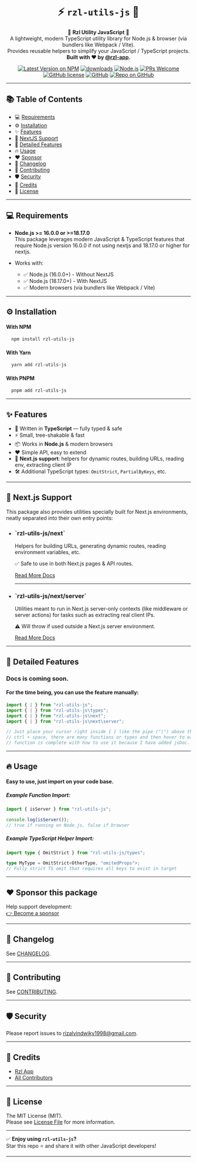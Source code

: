 <div align="center">
  <h1><strong>⚡️ <code>rzl-utils-js</code> 🚀</strong></h1>
</div>

<p align="center">
🚀 <strong>Rzl Utility JavaScript</strong> 🚀<br/>
A lightweight, modern TypeScript utility library for Node.js & browser (via bundlers like Webpack / Vite).<br/>
Provides reusable helpers to simplify your JavaScript / TypeScript projects.<br/>
<strong>Built with ❤️ by <a href="https://github.com/rzl-app">@rzl-app</a>.</strong>
</p>

<div align="center">

[![Latest Version on NPM](https://img.shields.io/npm/v/rzl-utils-js?color=blue&style=flat-rounded)](https://npmjs.com/package/rzl-utils-js)
[![downloads](https://img.shields.io/npm/dt/rzl-utils-js?style=flat-rounded)](https://npmjs.com/package/rzl-utils-js)
[![Node.js](https://img.shields.io/badge/node-%3E%3D16.0.0%20%7C%20%3E%3D18.17.0-blue.svg?logo=node.js&style=flat-square)](https://nodejs.org/en/)
[![PRs Welcome](https://img.shields.io/badge/PRs-welcome-brightgreen.svg)](https://github.com/rzl-app/rzl-utils-js/blob/main/CONTRIBUTING.md)
[![GitHub license](https://img.shields.io/badge/license-MIT-blue.svg)](https://github.com/rzl-app/rzl-utils-js/blob/main/LICENSE.md)
[![GitHub](https://img.shields.io/badge/GitHub-rzl--app%2Frzl--utils--js-181717?logo=github)](https://github.com/rzl-app/rzl-utils-js)
[![Repo on GitHub](https://img.shields.io/badge/Repo-on%20GitHub-181717?logo=github&style=flat-rounded)](https://github.com/rzl-app)

</div>

---
 
<h2 id="table-of-contents">📚 Table of Contents</h2>

- 💻 [Requirements](#requirements)
- ⚙️ [Installation](#installation)
- ✨ [Features](#features)
- 🧬 [NextJS Support](#nextjs-support)
- 💎 [Detailed Features](#detailed-features)
- 🔥 [Usage](#usage)
- ❤️ [Sponsor](#sponsor-this-package)
- 📜 [Changelog](#changelog)
- 🤝 [Contributing](#contributing)
- 🛡 [Security](#security)
- 🙌 [Credits](#credits)
- 📄 [License](#license)

---

<h2 id="requirements">💻 Requirements</h2>

- **Node.js >= 16.0.0 or >=18.17.0**  
  This package leverages modern JavaScript & TypeScript features that require Node.js version 16.0.0 if not using nextjs and 18.17.0 or higher for nextjs.

- Works with:
  - ✅ Node.js (16.0.0+) - Without NextJS
  - ✅ Node.js (18.17.0+) - With NextJS
  - ✅ Modern browsers (via bundlers like Webpack / Vite)

---

<h2 id="installation">⚙️ Installation</h2>

#### With NPM

```bash
  npm install rzl-utils-js
```

#### With Yarn

```bash
  yarn add rzl-utils-js
```

#### With PNPM

```bash
  pnpm add rzl-utils-js
```

---

<h2 id="features">✨ Features</h2>

- 🚀 Written in **TypeScript** — fully typed & safe
- ⚡ Small, tree-shakable & fast
- 📦 Works in **Node.js** & modern browsers
- ❤️ Simple API, easy to extend
- 🧬 **Next.js support**: helpers for dynamic routes, building URLs, reading env, extracting client IP
- 🛠 Additional TypeScript types: `OmitStrict`, `PartialByKeys`, etc.

---

<h2 id="nextjs-support">🧬 Next.js Support</h2>

This package also provides utilities specially built for Next.js environments, neatly separated into their own entry points:

- <h3 id="nextjs-support--globals">`rzl-utils-js/next`</h3>  
  Helpers for building URLs, generating dynamic routes, reading environment variables, etc.   

  ✅ Safe to use in both Next.js pages & API routes.

  [Read More Docs](/docs/next-js/global.md#docs-sub-main--title)

  ***

- <h3 id="nextjs-support--server-only">`rzl-utils-js/next/server`</h3>   
  Utilities meant to run in Next.js server-only contexts (like middleware or server actions) for tasks such as extracting real client IPs.  
  
  ⚠️ Will throw if used outside a Next.js server environment.

  [Read More Docs](/docs/next-js/server-only.md#docs-sub-main--title)

---

<h2 id="detailed-features">💎 Detailed Features</h2>

  ### Docs is coming soon.
  #### For the time being, you can use the feature manually: 
  ```ts
  import { | } from "rzl-utils-js";
  import { | } from "rzl-utils-js\types";
  import { | } from "rzl-utils-js\next";
  import { | } from "rzl-utils-js\next\server";

  // Just place your cursor right inside { } like the pipe ("|") above then
  // ctrl + space, there are many functions or types and then hover to each
  // function is complete with how to use it because I have added jsDoc.
  ```

  <!-- - <h4 id="detailed-features--assertions">
      Assertions - 
      <a href="/docs/detailed-features/assertions.md#docs-sub-main--title">
        Read More Docs.
      </a> 
    </h4> 
  
  - <h4 id="detailed-features--checkers">
      Checkers - 
      <a href="/docs/detailed-features/checkers.md#docs-sub-main--title">
        Read More Docs.
      </a> 
    </h4> 

  - <h4 id="detailed-features--conversions">
      Conversions -
      <a href="/docs/detailed-features/conversions/index.md#conversions-lists">
        Read More Docs.
      </a> 
    </h4>
       -->
---

<h2 id="usage">🔥 Usage</h2>

#### Easy to use, just import on your code base.

##### Example Function Import:

```ts
import { isServer } from "rzl-utils-js";

console.log(isServer());
// true if running on Node.js, false if browser
```

##### Example TypeScript Helper Import:

```ts
import type { OmitStrict } from "rzl-utils-js/types";

type MyType = OmitStrict<OtherType, "omitedProps">;
// Fully strict TS omit that requires all keys to exist in target
```

---

<h2 id="sponsor-this-package">❤️ Sponsor this package</h2>

Help support development:  
[👉 Become a sponsor](https://github.com/sponsors/rzl-app)

---

<h2 id="changelog">📝 Changelog</h2>

See [CHANGELOG](CHANGELOG.md).

---

<h2 id="contributing">🤝 Contributing</h2>

See [CONTRIBUTING](CONTRIBUTING.md).

---

<h2 id="security">🛡 Security</h2>

Please report issues to [rizalvindwiky1998@gmail.com](mailto:rizalvindwiky1998@gmail.com).

---

<h2 id="credits">🙌 Credits</h2>

- [Rzl App](https://github.com/rzl-app)
- [All Contributors](../../contributors)

---

<h2 id="license">📜 License</h2>

The MIT License (MIT).  
Please see [License File](LICENSE.md) for more information.

---

✅ **Enjoy using `rzl-utils-js`?**  
Star this repo ⭐ and share it with other JavaScript developers!

---
